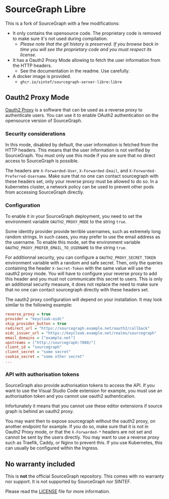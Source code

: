 # SourceGraph Libre

This is a fork of SourceGraph with a few modifications:

 - It only contains the opensource code. The proprietary code is removed to make sure it's not used during compilation.
   - *Please note that the git history is preserved. If you browse back in time you will see the proprietary code and you must respect its license.*
 - It has a Oauth2 Proxy Mode allowing to fetch the user information from the HTTP headers.
   - See the documentation in the readme. Use carefully.
 - A docker image is provided.
   - `ghcr.io/sintef/sourcegraph-server-libre:libre`

## Oauth2 Proxy Mode

[Oauth2 Proxy](https://oauth2-proxy.github.io/oauth2-proxy/) is a software that can be used as a reverse proxy to authenticate users. You can use it to enable OAuth2 authentication on the opensource version of SourceGraph.

### Security considerations

In this mode, disabled by default, the user information is fetched from the HTTP headers. This means that the user information is not verified by SourceGraph. You must only use this mode if you are sure that no direct access to SourceGraph is possible.

The headers are `X-Forwarded-User`, `X-Forwarded-Email`, and `X-Forwarded-Preferred-Username`. Make sure that no one can contact sourcegraph with these headers set, only your reverse proxy must be allowed to do so. In a kubernetes cluster, a network policy can be used to prevent other pods from accessing SourceGraph directly.

### Configuration

To enable it in your SourceGraph deployment, you need to set the environment variable `OAUTH2_PROXY_MODE` to the string `true`.

Some identity provider provide terrible usernames, such as extremely long random strings. In such cases, you may prefer to use the email address as the username. To enable this mode, set the environment variable `OAUTH2_PROXY_PREFER_EMAIL_TO_USERNAME` to the string `true`.

For additionnal security, you can configure a `OAUTH2_PROXY_SECRET_TOKEN` environment variable with a random and safe secret. Then, only the queries containing the header `X-Secret-Token` with the same value will use the oauth2 proxy mode. You will have to configure your reverse proxy to add this header and you must not communicate this secret to users. This is only an additional security measure, it does not replace the need to make sure that no one can contact sourcegraph directly with these headers set.

The oauth2 proxy configuration will depend on your installation. It may look similar to the following example:

```ini
reverse_proxy = true
provider = "keycloak-oidc"
skip_provider_button = true
redirect_url = "https://sourcegraph.example.net/oauth2/callback"
oidc_issuer_url = "https://keycloak.example.net/realms/sourcegraph"
email_domains = ["example.net"]
upstreams = ["http://sourcegraph:7080/"]
client_id = "sourcegraph"
client_secret = "some secret"
cookie_secret = "some other secret"
...
```

### API with authorisation tokens

SourceGraph also provide authorisation tokens to access the API. If you want to use the Visual Studio Code extension for example, you must use an authorisation token and you cannot use oauth2 authentication.

Infortunately it means that you cannot use these editor extensions if source graph is behind an oauth2 proxy.

You may want then to expose sourcegraph without the oauth2 proxy, on another endpoint for example. If you do so, make sure that it is not in Oauth2 Proxy mode, or that the `X-Forwarded-*` headers are not set and cannot be sent by the users directly. You may want to use a reverse proxy such as Traefik, Caddy, or Nginx to prevent this. If you use Kubernetes, this can usually be configured within the Ingress.


## No warranty included

This is **not** the official SourceGraph repository. This comes with no warranty nor support. It is not supported by SourceGraph nor SINTEF.

Please read the [LICENSE](LICENSE) file for more information.